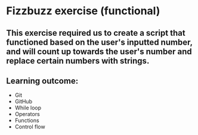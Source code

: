 # Fizzbuzz exercise (functional)

## This exercise required us to create a script that functioned based on the user's inputted number, and will count up towards the user's number and replace certain numbers with strings.

## Learning outcome:

- Git
- GitHub
- While loop
- Operators
- Functions
- Control flow
